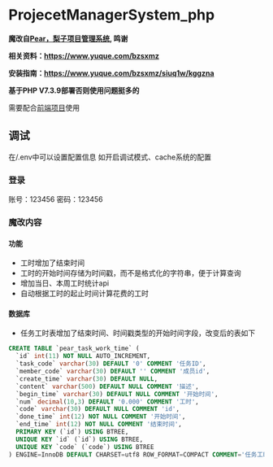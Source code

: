 # ProjecetManagerSystem_php

**魔改自[Pear，梨子项目管理系统](https://github.com/a54552239/pearProjectApi), 鸣谢**

**相关资料：https://www.yuque.com/bzsxmz**

**安装指南：https://www.yuque.com/bzsxmz/siuq1w/kggzna**

**基于PHP V7.3.9部署否则使用问题挺多的**

需要配合[前端项目](https://github.com/odayou/projecetManagerSystem_vue)使用
## 调试
在/.env中可以设置配置信息 如开启调试模式、cache系统的配置

### 登录 ###
账号：123456 密码：123456

### 魔改内容

#### 功能

- 工时增加了结束时间
- 工时的开始时间存储为时间戳，而不是格式化的字符串，便于计算查询
- 增加当日、本周工时统计api
- 自动根据工时的起止时间计算花费的工时

#### 数据库

- 任务工时表增加了结束时间、时间戳类型的开始时间字段，改变后的表如下

```sql
CREATE TABLE `pear_task_work_time` (
  `id` int(11) NOT NULL AUTO_INCREMENT,
  `task_code` varchar(30) DEFAULT '0' COMMENT '任务ID',
  `member_code` varchar(30) DEFAULT '' COMMENT '成员id',
  `create_time` varchar(30) DEFAULT NULL,
  `content` varchar(500) DEFAULT NULL COMMENT '描述',
  `begin_time` varchar(30) DEFAULT NULL COMMENT '开始时间',
  `num` decimal(10,3) DEFAULT '0.000' COMMENT '工时',
  `code` varchar(30) DEFAULT NULL COMMENT 'id',
  `done_time` int(12) NOT NULL COMMENT '开始时间',
  `end_time` int(12) NOT NULL COMMENT '结束时间',
  PRIMARY KEY (`id`) USING BTREE,
  UNIQUE KEY `id` (`id`) USING BTREE,
  UNIQUE KEY `code` (`code`) USING BTREE
) ENGINE=InnoDB DEFAULT CHARSET=utf8 ROW_FORMAT=COMPACT COMMENT='任务工时表';
```

